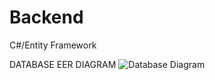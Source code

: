 # Backend
C#/Entity Framework

DATABASE EER DIAGRAM
![Database Diagram](https://github.com/TeamTravellers/Backend/assets/89069514/50868436-91ab-4115-aca7-d81ee0683f64)

